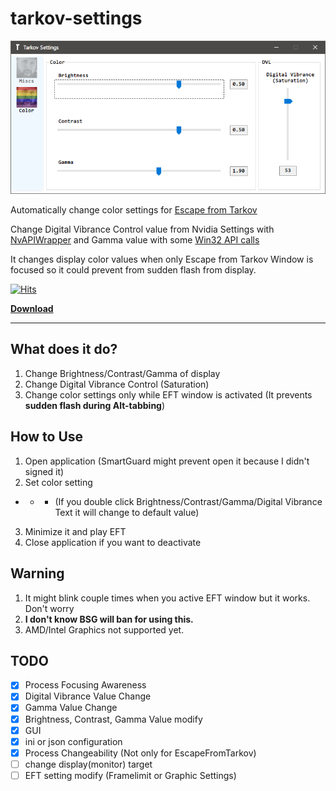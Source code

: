 # tarkov-settings
![screenshot](./1.png)

Automatically change color settings for [Escape from Tarkov](https://escapefromtarkov.com)

Change Digital Vibrance Control value from Nvidia Settings with [NvAPIWrapper](https://github.com/falahati/NvAPIWrapper) and Gamma value with some [Win32 API calls](https://docs.microsoft.com/en-us/windows/win32/api/wingdi/nf-wingdi-setdevicegammaramp)

It changes display color values when only Escape from Tarkov Window is focused so it could prevent from sudden flash from display.

[![Hits](https://hits.seeyoufarm.com/api/count/incr/badge.svg?url=https%3A%2F%2Fgithub.com%2Fincheon-kim%2Ftarkov-settings&count_bg=%238C8C8C&title_bg=%23555555&icon=&icon_color=%23E7E7E7&title=hits&edge_flat=true)](https://hits.seeyoufarm.com)

[**Download**](https://github.com/incheon-kim/tarkov-settings/releases/latest)

---

## What does it do?
1. Change Brightness/Contrast/Gamma of display
2. Change Digital Vibrance Control (Saturation)
3. Change color settings only while EFT window is activated (It prevents **sudden flash during Alt-tabbing**)

## How to Use
1. Open application (SmartGuard might prevent open it because I didn't signed it)
2. Set color setting

*  *  * (If you double click Brightness/Contrast/Gamma/Digital Vibrance Text it will change to default value)

3. Minimize it and play EFT
4. Close application if you want to deactivate

## Warning
1. It might blink couple times when you active EFT window but it works. Don't worry
2. **I don't know BSG will ban for using this.**
3. AMD/Intel Graphics not supported yet.

## TODO
- [x] Process Focusing Awareness
- [x] Digital Vibrance Value Change
- [x] Gamma Value Change
- [x] Brightness, Contrast, Gamma Value modify
- [x] GUI
- [x] ini or json configuration
- [x] Process Changeability (Not only for EscapeFromTarkov)
- [ ] change display(monitor) target
- [ ] EFT setting modify (Framelimit or Graphic Settings)
